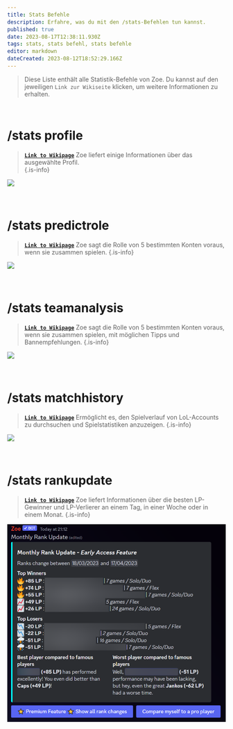 ```yaml
---
title: Stats Befehle
description: Erfahre, was du mit den /stats-Befehlen tun kannst.
published: true
date: 2023-08-17T12:38:11.930Z
tags: stats, stats befehl, stats befehle
editor: markdown
dateCreated: 2023-08-12T18:52:29.166Z
---
```




> Diese Liste enthält alle Statistik-Befehle von Zoe. Du kannst auf den jeweiligen `Link zur Wikiseite` klicken, um weitere Informationen zu erhalten.

<br> 

#  /stats profile

>  [**`Link to Wikipage`**](/de/commands/stats/profile/)
> Zoe liefert einige Informationen über das ausgewählte Profil.  
>{.is-info}
  
![](/new_statsprofile_cropped.png)

<br> 
  
#  /stats predictrole

>  [**`Link to Wikipage`**](/de/commands/stats/predictRole/)
>  Zoe sagt die Rolle von 5 bestimmten Konten voraus, wenn sie zusammen spielen.
>{.is-info}
  
![](/new_stats_predictrole.png)

<br> 

#  /stats teamanalysis

>  [**`Link to Wikipage`**](/de/commands/stats/teamAnalysis/)
>  Zoe sagt die Rolle von 5 bestimmten Konten voraus, wenn sie zusammen spielen, mit möglichen Tipps und Bannempfehlungen.
>{.is-info}
  
![](/new_statsteamanalysis.png)

<br> 

#  /stats matchhistory

>  [**`Link to Wikipage`**](/de/commands/stats/matchhistory/)
>  Ermöglicht es, den Spielverlauf von LoL-Accounts zu durchsuchen und Spielstatistiken anzuzeigen. 
>{.is-info}
  
![](/new_stats_matchhistory_cropped.png)

<br> 

#  /stats rankupdate

>  [**`Link to Wikipage`**](/de/commands/stats/rankupdate/)
>  Zoe liefert Informationen über die besten LP-Gewinner und LP-Verlierer an einem Tag, in einer Woche oder in einem Monat. 
>{.is-info}
  
![](/stats_rankupdate.png)

<br> 
  